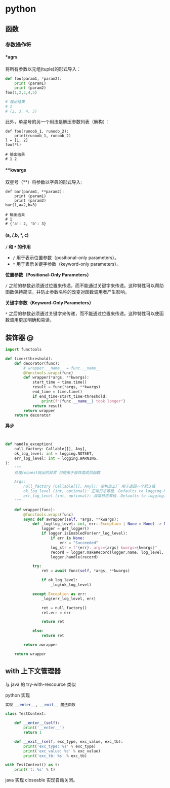 # python

## 函数

### 参数操作符

#### \*agrs

将所有参数以元组(tuple)的形式导入：

```python
def foo(param1, *param2):
    print (param1)
    print (param2)
foo(1,2,3,4,5)

# 输出结果
# 1
# (2, 3, 4, 5)
```

此外，单星号的另一个用法是解压参数列表（解构）：

```python-repl
def foo(runoob_1, runoob_2):
    print(runoob_1, runoob_2)
l = [1, 2]
foo(*l)

# 输出结果
# 1 2
```

#### \*\*kwargs

双星号（\*\*）将参数以字典的形式导入:

```python-repl
def bar(param1, **param2):
    print (param1)
    print (param2)
bar(1,a=2,b=3)

# 输出结果
# 1
# {'a': 2, 'b': 3}
```

#### (a, /,b, \*, c)

**`/` 和 `*` 的作用**

-   `/` 用于表示位置参数（positional-only parameters）。
-   `*` 用于表示关键字参数（keyword-only parameters）。

**位置参数（Positional-Only Parameters）**

`/` 之前的参数必须通过位置来传递，而不能通过关键字来传递。这种特性可以帮助函数保持简洁，并防止参数名称的改变对函数调用者产生影响。

**关键字参数（Keyword-Only Parameters）**

`*` 之后的参数必须通过关键字来传递，而不能通过位置来传递。这种特性可以使函数调用更加明确和易读。

## 装饰器 @

```python
import functools

def timer(threshold):
	def decorator(func):
		# wrapper.__name__ = func.__name__
		@functools.wraps(func)
		def wrapper(*args, **kwargs):
			start_time = time.time()
			result = func(*args, **kwargs)
			end_time = time.time()
			if end_time-start_time>threshold:
				print(f"{func.__name__} took longer")
			return result
		return wrapper
	return decorator

```

**异步**

```python


def handle_exception(
    null_factory: Callable[[], Any],
    ok_log_level: int = logging.NOTSET,
    err_log_level: int = logging.WARNING,
):
    """
    处理request抛出的异常 只能用于装饰类成员函数

    Args:
        null_factory (Callable[[], Any]): 空构造工厂 用于返回一个默认值
        ok_log_level (int, optional): 正常日志等级. Defaults to logging.NOTSET.
        err_log_level (int, optional): 异常日志等级. Defaults to logging.WARNING.
    """

    def wrapper(func):
        @functools.wraps(func)
        async def awrapper(self, *args, **kwargs):
            def _log(log_level: int, err: Exception | None = None) -> None:
                logger = get_logger()
                if logger.isEnabledFor(err_log_level):
                    if err is None:
                        err = "Succeeded"
                    log_str = f"{err}. args={args} kwargs={kwargs}"
                    record = logger.makeRecord(logger.name, log_level, None, 0, log_str, None, None, func.__name__)
                    logger.handle(record)

            try:
                ret = await func(self, *args, **kwargs)

                if ok_log_level:
                    _log(ok_log_level)

            except Exception as err:
                _log(err_log_level, err)

                ret = null_factory()
                ret.err = err

                return ret

            else:
                return ret

        return awrapper

    return wrapper
```

## with 上下文管理器

与 java 的 try-with-rescource 类似

python 实现

```python
实现 __enter__, __exit__ 魔法函数

class TestContext:

    def __enter__(self):
        print('__enter__')
        return 1

    def __exit__(self, exc_type, exc_value, exc_tb):
        print('exc_type: %s' % exc_type)
        print('exc_value: %s' % exc_value)
        print('exc_tb: %s' % exc_tb)

with TestContext() as t:
    print('t: %s' % t)
```

java 实现 closeable 实现自动关闭。
